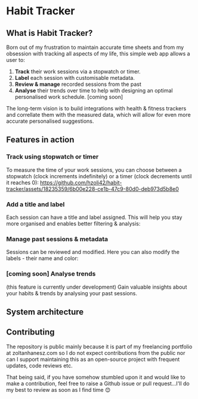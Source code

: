 # Habit Tracker

## What is Habit Tracker?
Born out of my frustration to maintain accurate time sheets and from my obsession with tracking all aspects of my life, this simple web app allows a user to:
1. **Track** their work sessions via a stopwatch or timer.
2. **Label** each session with customisable metadata.
3. **Review & manage** recorded sessions from the past
4. **Analyse** their trends over time to help with designing an optimal personalised work schedule. [coming soon]

The long-term vision is to build integrations with health & fitness trackers and correllate them with the measured data, which will allow for even more accurate personalised suggestions.

## Features in action
### Track using stopwatch or timer
To measure the time of your work sessions, you can choose between a stopwatch (clock increments indefinitely) or a timer (clock decrements until it reaches 0):
https://github.com/hzoli42/habit-tracker/assets/18235359/6b00e228-ce1b-47c9-80d0-deb973d5b8e0



### Add a title and label
Each session can have a title and label assigned. This will help you stay more organised and enables better filtering & analysis:

### Manage past sessions & metadata
Sessions can be reviewed and modified. Here you can also modify the labels - their name and color:

### [coming soon] Analyse trends
(this feature is currently under development) Gain valuable insights about your habits & trends by analysing your past sessions.

## System architecture

## Contributing
The repository is public mainly because it is part of my freelancing portfolio at zoltanhanesz.com so I do not expect contributions from the public nor can I support maintaining this as an open-source project with frequent updates, code reviews etc.

That being said, if you have somehow stumbled upon it and would like to make a contribution, feel free to raise a Github issue or pull request...I'll do my best to review as soon as I find time :blush:


